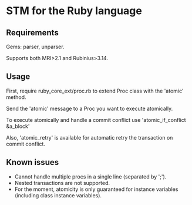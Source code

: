 STM for the Ruby language
=========================

Requirements
------------
Gems: parser, unparser.

Supports both MRI>2.1 and Rubinius>3.14.

Usage
-----

First, require ruby_core_ext/proc.rb to extend Proc class with the 'atomic' method.

Send the 'atomic' message to a Proc you want to execute atomically.

To execute atomically and handle a commit conflict use 'atomic\_if\_conflict \&a\_block' 

Also, 'atomic\_retry' is available for automatic retry the transaction on commit conflict.

Known issues
------------

- Cannot handle multiple procs in a single line (separated by ';').
- Nested transactions are not supported.
- For the moment, atomicity is only guaranteed for instance variables (including class instance variables).